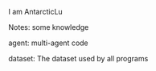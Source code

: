 I am AntarcticLu

Notes: some knowledge

agent: multi-agent code

dataset: The dataset used by all programs
